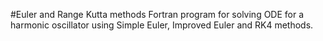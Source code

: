 
#Euler and Range Kutta methods
Fortran program for solving ODE for a harmonic oscillator using Simple Euler, Improved Euler and RK4 methods. 
